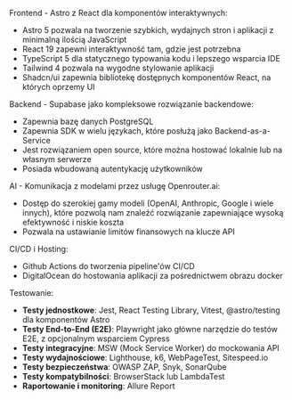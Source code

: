 Frontend - Astro z React dla komponentów interaktywnych:
- Astro 5 pozwala na tworzenie szybkich, wydajnych stron i aplikacji z minimalną ilością JavaScript
- React 19 zapewni interaktywność tam, gdzie jest potrzebna
- TypeScript 5 dla statycznego typowania kodu i lepszego wsparcia IDE
- Tailwind 4 pozwala na wygodne stylowanie aplikacji
- Shadcn/ui zapewnia bibliotekę dostępnych komponentów React, na których oprzemy UI

Backend - Supabase jako kompleksowe rozwiązanie backendowe:
- Zapewnia bazę danych PostgreSQL
- Zapewnia SDK w wielu językach, które posłużą jako Backend-as-a-Service
- Jest rozwiązaniem open source, które można hostować lokalnie lub na własnym serwerze
- Posiada wbudowaną autentykację użytkowników

AI - Komunikacja z modelami przez usługę Openrouter.ai:
- Dostęp do szerokiej gamy modeli (OpenAI, Anthropic, Google i wiele innych), które pozwolą nam znaleźć rozwiązanie zapewniające wysoką efektywność i niskie koszta
- Pozwala na ustawianie limitów finansowych na klucze API

CI/CD i Hosting:
- Github Actions do tworzenia pipeline'ów CI/CD
- DigitalOcean do hostowania aplikacji za pośrednictwem obrazu docker

Testowanie:
- **Testy jednostkowe**: Jest, React Testing Library, Vitest, @astro/testing dla komponentów Astro
- **Testy End-to-End (E2E)**: Playwright jako główne narzędzie do testów E2E, z opcjonalnym wsparciem Cypress
- **Testy integracyjne**: MSW (Mock Service Worker) do mockowania API
- **Testy wydajnościowe**: Lighthouse, k6, WebPageTest, Sitespeed.io
- **Testy bezpieczeństwa**: OWASP ZAP, Snyk, SonarQube
- **Testy kompatybilności**: BrowserStack lub LambdaTest
- **Raportowanie i monitoring**: Allure Report
